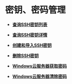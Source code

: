 # 密钥、密码管理<a name="ZH-CN_TOPIC_0020212675"></a>

-   **[查询SSH密钥列表](查询SSH密钥列表.md)**  

-   **[查询SSH密钥详情](查询SSH密钥详情.md)**  

-   **[创建和导入SSH密钥](创建和导入SSH密钥.md)**  

-   **[删除SSH密钥](删除SSH密钥.md)**  

-   **[Windows云服务器获取密码](Windows云服务器获取密码.md)**  

-   **[Windows云服务器清除密码](Windows云服务器清除密码.md)**  


